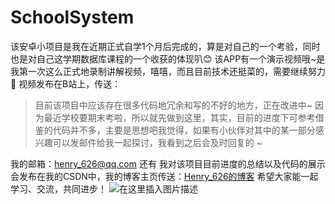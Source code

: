 # SchoolSystem
该安卓小项目是我在近期正式自学1个月后完成的，算是对自己的一个考验，同时也是对自己这学期数据库课程的一个收获的体现叭😊
该APP有一个演示视频哦~是我第一次这么正式地录制讲解视频，嘻嘻，而且目前技术还挺菜的，需要继续努力💪
视频发布在B站上，传送：
>目前该项目中应该存在很多代码地冗余和写的不好的地方，正在改进中~
>因为最近学校要期末考啦，所以就先做到这里，其实，目前的进度下可参考借鉴的代码并不多，主要是思想吧我觉得，如果有小伙伴对其中的某一部分感兴趣可以发邮件给我一起探讨，我看到之后会及时回复的 ~

我的邮箱：henry_626@qq.com
还有 我对该项目目前进度的总结以及代码的展示会发布在我的CSDN中，我的博客主页传送：[Henry_626的博客](https://blog.csdn.net/qq_43974000)
希望大家能一起学习、交流，共同进步！
![在这里插入图片描述](https://img-blog.csdnimg.cn/20200615193647560.png)
